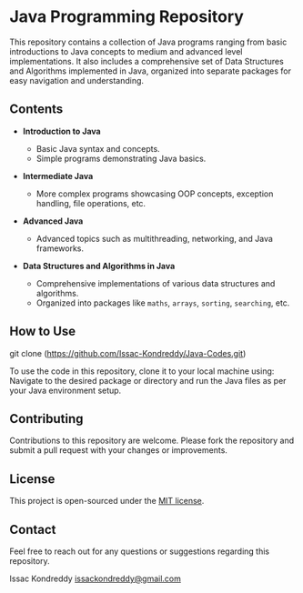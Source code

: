 # Java Programming Repository

This repository contains a collection of Java programs ranging from basic introductions to Java concepts to medium and advanced level implementations. It also includes a comprehensive set of Data Structures and Algorithms implemented in Java, organized into separate packages for easy navigation and understanding.

## Contents

- **Introduction to Java**
  - Basic Java syntax and concepts.
  - Simple programs demonstrating Java basics.

- **Intermediate Java**
  - More complex programs showcasing OOP concepts, exception handling, file operations, etc.

- **Advanced Java**
  - Advanced topics such as multithreading, networking, and Java frameworks.

- **Data Structures and Algorithms in Java**
  - Comprehensive implementations of various data structures and algorithms.
  - Organized into packages like `maths`, `arrays`, `sorting`, `searching`, etc.

## How to Use
git clone (https://github.com/Issac-Kondreddy/Java-Codes.git)

To use the code in this repository, clone it to your local machine using:
Navigate to the desired package or directory and run the Java files as per your Java environment setup.

## Contributing

Contributions to this repository are welcome. Please fork the repository and submit a pull request with your changes or improvements.

## License

This project is open-sourced under the [MIT license](LICENSE).

## Contact

Feel free to reach out for any questions or suggestions regarding this repository.

Issac Kondreddy
issackondreddy@gmail.com
